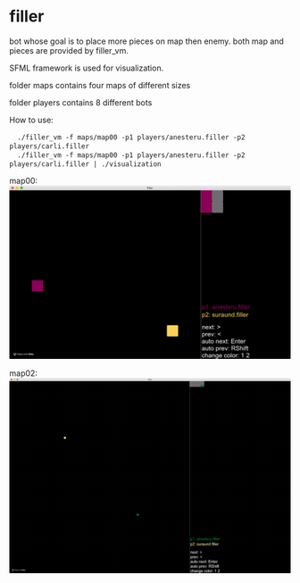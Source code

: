 # filler
bot whose goal is to place more pieces on map then enemy. both map and pieces are provided by filler_vm.

SFML framework is used for visualization.

folder maps contains four maps of different sizes

folder players contains 8 different bots

How to use:
```
  ./filler_vm -f maps/map00 -p1 players/anesteru.filler -p2 players/carli.filler
  ./filler_vm -f maps/map00 -p1 players/anesteru.filler -p2 players/carli.filler | ./visualization
```
map00:
![](filler_small_map.gif)

map02:
![](filler_big_map.gif)

